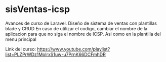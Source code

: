 # sisVentas-icsp
Avances de curso de Laravel. Diseño de sistema de ventas con plantillas blade y CRUD
En caso de utilizar el codigo, cambiar el nombre de la aplicacion para que no siga el nombre de ICSP.
Asi como en la plantilla del menu principal

Link del curso: https://www.youtube.com/playlist?list=PLZPrWDz1MolrxS1uw-u7PrnK66DCFmhDR
